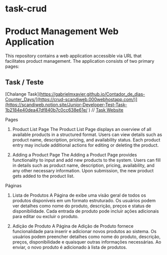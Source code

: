 # task-crud

# Product Management Web Application
This repository contains a web application accessible via URL that facilitates product management. The application consists of two primary pages:

## Task / Teste 
[Chalange Task](https://gabrielmxavier.github.io/Contador_de_dias-Counter_Days/](https://crud-scandiweb.000webhostapp.com/)](https://scandiweb.notion.site/Junior-Developer-Test-Task-1b2184e40dea47df840b7c0cc638e61e/ ) 
//
[Task Website](https://crud-scandiweb.000webhostapp.com/)


Pages
1. Product List Page
The Product List Page displays an overview of all available products in a structured format. Users can view details such as product name, description, pricing, and availability status. Each product entry may include additional actions for editing or deleting the product.

2. Adding a Product Page
The Adding a Product Page provides functionality to input and add new products to the system. Users can fill in details such as product name, description, pricing, availability, and any other necessary information. Upon submission, the new product gets added to the product list.


Páginas

1.  Lista de Produtos
A Página de exibe uma visão geral de todos os produtos disponíveis em um formato estruturado. Os usuários podem ver detalhes como nome do produto, descrição, preços e status de disponibilidade. Cada entrada de produto pode incluir ações adicionais para editar ou excluir o produto.

3. Adição de Produto
A Página de Adição de Produto fornece funcionalidade para inserir e adicionar novos produtos ao sistema. Os usuários podem preencher detalhes como nome do produto, descrição, preços, disponibilidade e quaisquer outras informações necessárias. Ao enviar, o novo produto é adicionado à lista de produtos.
